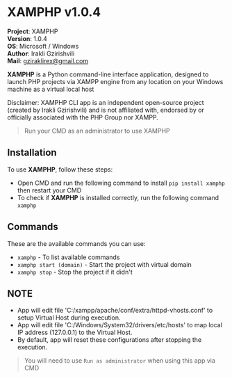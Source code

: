 # XAMPHP v1.0.4

**Project**: XAMPHP
<br>**Version**: 1.0.4
<br>**OS**: Microsoft / Windows
<br>**Author**: Irakli Gzirishvili
<br>**Mail**: gziraklirex@gmail.com

**XAMPHP** is a Python command-line interface application, designed to launch PHP projects via XAMPP engine from any location on your Windows machine as a virtual local host

Disclaimer: XAMPHP CLI app is an independent open-source project (created by Irakli Gzirishvili) and is not affiliated with, endorsed by or officially associated with the PHP Group nor XAMPP.

> Run your CMD as an administrator to use XAMPHP

## Installation

To use **XAMPHP**, follow these steps:

- Open CMD and run the following command to install `pip install xamphp` then restart your CMD
- To check if **XAMPHP** is installed correctly, run the following command `xamphp`

## Commands

These are the available commands you can use:

- `xamphp` - To list available commands
- `xamphp start (domain)` - Start the project with virtual domain
- `xamphp stop` - Stop the project if it didn't

## NOTE

- App will edit file 'C:/xampp/apache/conf/extra/httpd-vhosts.conf' to setup Virtual Host during execution.
- App will edit file 'C:/Windows/System32/drivers/etc/hosts' to map local IP address (127.0.0.1) to the Virtual Host.
- By default, app will reset these configurations after stopping the execution.

> You will need to use `Run as administrator` when using this app via CMD
